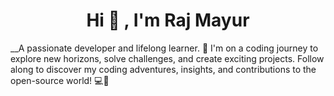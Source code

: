 <h1 align="center">Hi 👋 , I'm Raj Mayur </h1>

 __A passionate developer and lifelong learner. 🚀 I'm on a coding journey to explore new horizons, solve challenges, and create exciting projects. Follow along to discover my coding adventures, insights, and contributions to the open-source world! 💻🌟

<!--
**Raj-400BC/Raj-400BC** is a ✨ _special_ ✨ repository because its `README.md` (this file) appears on your GitHub profile.

Here are some ideas to get you started:

- 🔭 I’m currently working on ...
- 🌱 I’m currently learning ...
- 👯 I’m looking to collaborate on ...
- 🤔 I’m looking for help with ...
- 💬 Ask me about ...
- 📫 How to reach me: ...
- 😄 Pronouns: ...
- ⚡ Fun fact: ...
-->
